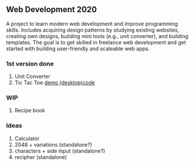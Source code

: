 ## Web Development 2020
A project to learn modern web development and improve programming skills. Includes acquiring design patterns by studying existing websites, creating own designs, building mini tools (e.g., unit converter), and building templates. The goal is to get skilled in freelance web development and get started with building user-friendly and scaleable web apps.

### 1st version done
1. Unit Converter
2. Tic Tac Toe [demo (desktop)](https://str4ywolf.github.io/tic-tac-toe/)[code](https://github.com/Str4yWolf/tic-tac-toe)

### WIP
1. Recipe book


### Ideas
1. Calculator
2. 2048 + variations (standalone?)
3. characters + side input (standalone?)
4. recipher (standalone)
